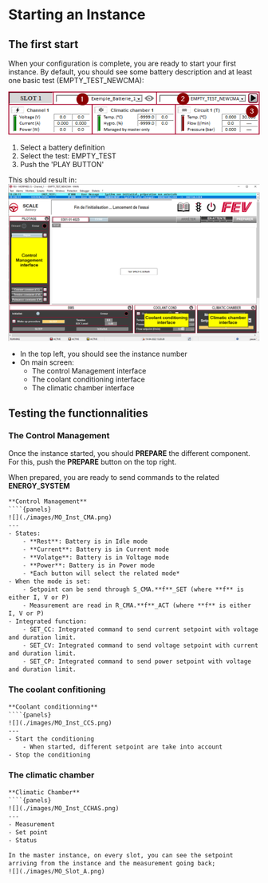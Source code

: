 # Starting an Instance

## The first start

When your configuration is complete, you are ready to start your first instance. By default, you should see some battery description and at least one basic test (EMPTY_TEST_NEWCMA):

![](./images/MO_Inst_First_start.png)

1. Select a battery definition
2. Select the test: EMPTY_TEST
3. Push the 'PLAY BUTTON'

This should result in:
![](./images/MO_Inst_Main_screen.png)

- In the top left, you should see the instance number
- On main screen:
    - The control Management interface
    - The coolant conditioning interface
    - The climatic chamber interface

## Testing the functionnalities

### The Control Management

Once the instance started, you should **PREPARE** the different component. For this, push the **PREPARE** button on the top right.

When prepared, you are ready to send commands to the related **ENERGY_SYSTEM**

```{note}
**Control Management** 
````{panels}
![](./images/MO_Inst_CMA.png)
---
- States:
    - **Rest**: Battery is in Idle mode
    - **Current**: Battery is in Current mode
    - **Volatge**: Battery is in Voltage mode
    - **Power**: Battery is in Power mode
    - *Each button will select the related mode*
- When the mode is set:
    - Setpoint can be send through S_CMA.**f**_SET (where **f** is either I, V or P)
    - Measurement are read in R_CMA.**f**_ACT (where **f** is either I, V or P)
- Integrated function:
    - SET_CC: Integrated command to send current setpoint with voltage and duration limit.
    - SET_CV: Integrated command to send voltage setpoint with current and duration limit.
    - SET_CP: Integrated command to send power setpoint with voltage and duration limit.
````

### The coolant confitioning

```{note}
**Coolant conditionning** 
````{panels}
![](./images/MO_Inst_CCS.png)
---
- Start the conditioning
    - When started, different setpoint are take into account
- Stop the conditioning
````

### The climatic chamber

```{note}
**Climatic Chamber** 
````{panels}
![](./images/MO_Inst_CCHAS.png)
---
- Measurement
- Set point
- Status
````

```{important}
In the master instance, on every slot, you can see the setpoint arriving from the instance and the measurement going back;
![](./images/MO_Slot_A.png)
```
